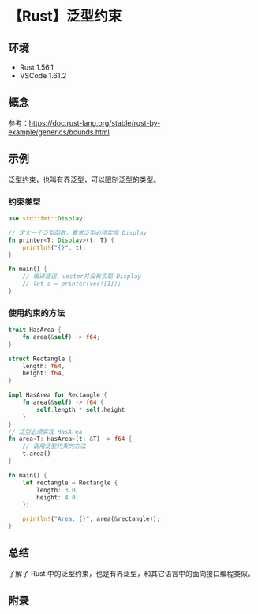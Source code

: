 # 【Rust】泛型约束

## 环境

- Rust 1.56.1
- VSCode 1.61.2

## 概念

参考：<https://doc.rust-lang.org/stable/rust-by-example/generics/bounds.html>  

## 示例

泛型约束，也叫有界泛型，可以限制泛型的类型。

### 约束类型

```rust
use std::fmt::Display;

// 定义一个泛型函数，要求泛型必须实现 Display
fn printer<T: Display>(t: T) {
    println!("{}", t);
}

fn main() {
    // 编译错误，vector并没有实现 Display
    // let s = printer(vec![1]);
}
```

### 使用约束的方法

```rust
trait HasArea {
    fn area(&self) -> f64;
}

struct Rectangle {
    length: f64,
    height: f64,
}

impl HasArea for Rectangle {
    fn area(&self) -> f64 {
        self.length * self.height
    }
}
// 泛型必须实现 HasArea
fn area<T: HasArea>(t: &T) -> f64 {
    // 调用泛型约束的方法
    t.area()
}

fn main() {
    let rectangle = Rectangle {
        length: 3.0,
        height: 4.0,
    };

    println!("Area: {}", area(&rectangle));
}
```

## 总结

了解了 Rust 中的泛型约束，也是有界泛型，和其它语言中的面向接口编程类似。

## 附录
